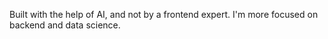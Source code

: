 Built with the help of AI, and not by a frontend expert. I'm more focused on backend and data science.
